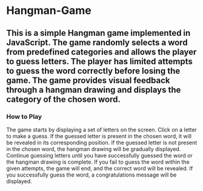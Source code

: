 # Hangman-Game
## This is a simple Hangman game implemented in JavaScript. The game randomly selects a word from predefined categories and allows the player to guess letters. The player has limited attempts to guess the word correctly before losing the game. The game provides visual feedback through a hangman drawing and displays the category of the chosen word.
### How to Play
The game starts by displaying a set of letters on the screen.
Click on a letter to make a guess.
If the guessed letter is present in the chosen word, it will be revealed in its corresponding position.
If the guessed letter is not present in the chosen word, the hangman drawing will be gradually displayed.
Continue guessing letters until you have successfully guessed the word or the hangman drawing is complete.
If you fail to guess the word within the given attempts, the game will end, and the correct word will be revealed.
If you successfully guess the word, a congratulations message will be displayed.
